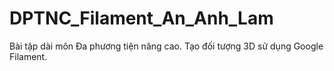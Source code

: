 # DPTNC_Filament_An_Anh_Lam
Bài tập dài môn Đa phương tiện nâng cao. Tạo đối tượng 3D sử dụng Google Filament.  
